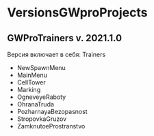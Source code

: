 # VersionsGWproProjects

## GWProTrainers v. 2021.1.0

Версия включает в себя: 
Trainers 
- NewSpawnMenu
- MainMenu
- CellTower
- Marking
- OgneveyeRaboty
- OhranaTruda
- PozharnayaBezopasnost
- StropovkaGruzov
- ZamknutoeProstranstvo
